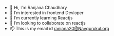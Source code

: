 - 👋 Hi, I’m Ranjana Chaudhary
- 👀 I’m interested in frontend Devloper
- 🌱 I’m currently learning Reactjs
- 💞️ I’m looking to collaborate on reactjs
- 📫 This is my email id ranjana20@Navgurukul.org

<!---
ranjana980/ranjana980 is a ✨ special ✨ repository because its `README.md` (this file) appears on your GitHub profile.
You can click the Preview link to take a look at your changes.
--->
